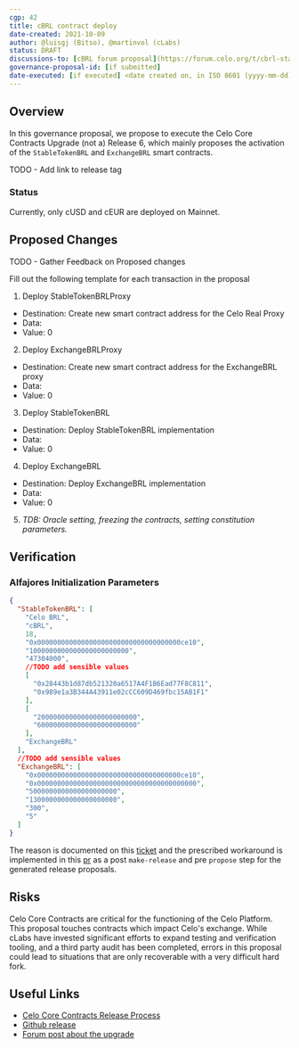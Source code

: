 ```yaml
---
cgp: 42
title: cBRL contract deploy
date-created: 2021-10-09
author: @luisgj (Bitso), @martinvol (cLabs)
status: DRAFT
discussions-to: [cBRL forum proposal](https://forum.celo.org/t/cbrl-stable-asset/1281)
governance-proposal-id: [if submitted]
date-executed: [if executed] <date created on, in ISO 8601 (yyyy-mm-dd) format>
---
```


## Overview

In this governance proposal, we propose to execute the Celo Core Contracts Upgrade (not a) Release 6, which mainly proposes the activation of the `StableTokenBRL` and `ExchangeBRL` smart contracts.

TODO - Add link to release tag

### Status

Currently, only cUSD and cEUR are deployed on Mainnet.

## Proposed Changes

TODO - Gather Feedback on Proposed changes

Fill out the following template for each transaction in the proposal

1. Deploy StableTokenBRLProxy
- Destination: Create new smart contract address for the Celo Real Proxy
- Data: 
- Value: 0

2. Deploy ExchangeBRLProxy
- Destination: Create new smart contract address for the ExchangeBRL proxy
- Data:
- Value: 0

3. Deploy StableTokenBRL
- Destination: Deploy StableTokenBRL implementation
- Data:
- Value: 0

4. Deploy ExchangeBRL
- Destination: Deploy ExchangeBRL implementation
- Data:
- Value: 0

5. *TDB: Oracle setting, freezing the contracts, setting constitution parameters.*

## Verification

### Alfajores Initialization Parameters

```json
{
  "StableTokenBRL": [
    "Celo BRL",
    "cBRL",
    18,
    "0x000000000000000000000000000000000000ce10",
    "1000000000000000000000000",
    "47304000",
    //TODO add sensible values
    [
      "0x28443b1d87db521320a6517A4F1B6Ead77F8C811",
      "0x989e1a3B344A43911e02cCC609D469fbc15AB1F1"
    ],
    [
      "2000000000000000000000000",
      "6000000000000000000000000"
    ],
    "ExchangeBRL"
  ],
  //TODO add sensible values
  "ExchangeBRL": [
    "0x000000000000000000000000000000000000ce10",
    "0x0000000000000000000000000000000000000000",
    "5000000000000000000000",
    "1300000000000000000000",
    "300",
    "5"
  ]
}
```

The reason is documented on this [ticket](https://github.com/celo-org/celo-monorepo/issues/7171) and the prescribed workaround is implemented in this [pr](https://github.com/celo-org/celo-monorepo/pull/7267) as a post `make-release` and pre `propose` step for the generated release proposals.

## Risks

Celo Core Contracts are critical for the functioning of the Celo Platform. This proposal touches contracts which impact Celo's exchange. While cLabs have invested significant efforts to expand testing and verification tooling, and a third party audit has been completed, errors in this proposal could lead to situations that are only recoverable with a very difficult hard fork.

## Useful Links

* [Celo Core Contracts Release Process](https://docs.celo.org/community/release-process/smart-contracts)
* [Github release](https://github.com/celo-org/celo-monorepo/releases/tag/celo-contracts-v3.rc0)
* [Forum post about the upgrade](https://forum.celo.org/t/contracts-release-2/719)

